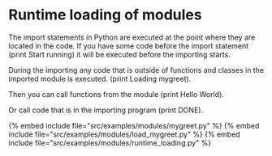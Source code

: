 # Runtime loading of modules



The import statements in Python are executed at the point where they are located in the code.
If you have some code before the import statement (print Start running) it will be executed before the importing starts.

During the importing any code that is outside of functions and classes in the imported module is executed. (print Loading mygreet).

Then you can call functions from the module (print Hello World).

Or call code that is in the importing program (print DONE).


{% embed include file="src/examples/modules/mygreet.py" %}
{% embed include file="src/examples/modules/load_mygreet.py" %}
{% embed include file="src/examples/modules/runtime_loading.py" %}



